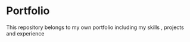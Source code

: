 # Portfolio
This repository belongs to my own portfolio including my skills , projects and experience 
